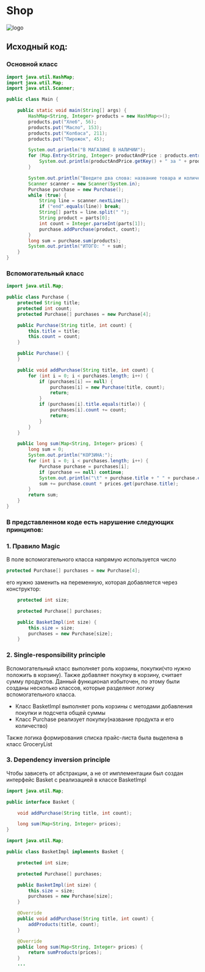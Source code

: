 # Shop

![logo](https://bugaga.ru/uploads/posts/2018-06/1529686572_obyavleniya-8.jpg)

## Исходный код:

### Основной класс
~~~ java
import java.util.HashMap;
import java.util.Map;
import java.util.Scanner;

public class Main {

    public static void main(String[] args) {
        HashMap<String, Integer> products = new HashMap<>();
        products.put("Хлеб", 56);
        products.put("Масло", 153);
        products.put("Колбаса", 211);
        products.put("Пирожок", 45);

        System.out.println("В МАГАЗИНЕ В НАЛИЧИИ");
        for (Map.Entry<String, Integer> productAndPrice : products.entrySet()) {
            System.out.println(productAndPrice.getKey() + " за " + productAndPrice.getValue() + " руб./шт.");
        }

        System.out.println("Введите два слова: название товара и количество. Или end");
        Scanner scanner = new Scanner(System.in);
        Purchase purchase = new Purchase();
        while (true) {
            String line = scanner.nextLine();
            if ("end".equals(line)) break;
            String[] parts = line.split(" ");
            String product = parts[0];
            int count = Integer.parseInt(parts[1]);
            purchase.addPurchase(product, count);
        }
        long sum = purchase.sum(products);
        System.out.println("ИТОГО: " + sum);
    }
}
~~~

### Вспомогательный класс

~~~ java
import java.util.Map;

public class Purchase {
    protected String title;
    protected int count;
    protected Purchase[] purchases = new Purchase[4];

    public Purchase(String title, int count) {
        this.title = title;
        this.count = count;
    }

    public Purchase() {
    }

    public void addPurchase(String title, int count) {
        for (int i = 0; i < purchases.length; i++) {
            if (purchases[i] == null) {
                purchases[i] = new Purchase(title, count);
                return;
            }
            if (purchases[i].title.equals(title)) {
                purchases[i].count += count;
                return;
            }
        }
    }

    public long sum(Map<String, Integer> prices) {
        long sum = 0;
        System.out.println("КОРЗИНА:");
        for (int i = 0; i < purchases.length; i++) {
            Purchase purchase = purchases[i];
            if (purchase == null) continue;
            System.out.println("\t" + purchase.title + " " + purchase.count + " шт. в сумме " + (purchase.count * prices.get(purchase.title)) + " руб.");
            sum += purchase.count * prices.get(purchase.title);
        }
        return sum;
    }
}
~~~

### В представленном коде есть нарушение следующих принципов:
### 1. Правило Magic
В поле вспомогательного класса напрямую используется число
~~~ java 
protected Purchase[] purchases = new Purchase[4]; 
~~~   
его нужно заменить на переменную, которая добавляется через конструктор:
~~~ java
    protected int size;

    protected Purchase[] purchases;

    public BasketImpl(int size) {
        this.size = size;
        purchases = new Purchase[size];
    }
~~~
### 2. Single-responsibility principle
Вспомогательный класс выполняет роль корзины, покупки(что нужно положить в корзину). Также добавляет покупку в корзину, считает сумму продуктов.
Данный функционал избыточен, по этому были созданы несколько классов, которые разделяют логику вспомогательного класса.
* Класс BasketImpl выполняет роль корзины с методами добавления покупки и подсчета общей суммы
* Класс Purchase реализует покупку(название продукта и его количество)

Также логика формирования списка прайс-листа была выделена в класс GroceryList
### 3. Dependency inversion principle
Чтобы зависеть от абстракции, а не от имплементации был создан интерфейс Basket c реализацией в классе BasketImpl
~~~ java
import java.util.Map;

public interface Basket {

    void addPurchase(String title, int count);

    long sum(Map<String, Integer> prices);
}
~~~
~~~ java
import java.util.Map;

public class BasketImpl implements Basket {

    protected int size;

    protected Purchase[] purchases;

    public BasketImpl(int size) {
        this.size = size;
        purchases = new Purchase[size];
    }

    @Override
    public void addPurchase(String title, int count) {
        addProducts(title, count);
    }

    @Override
    public long sum(Map<String, Integer> prices) {
        return sumProducts(prices);
    }
    ...
~~~